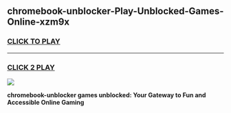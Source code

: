
## chromebook-unblocker-Play-Unblocked-Games-Online-xzm9x
<h3>
<a href="https://premium76.site?title=chromebook-unblocker&ref=25A">CLICK TO PLAY</a></h3>
<hr>

<h3>
<a href="https://premium76.site?title=chromebook-unblocker&ref=25A">CLICK 2 PLAY</a>
  
</h3>

<a href="https://premium76.site?title=chromebook-unblocker&ref=25A"><img src="https://clearcache.store/games.png"></a>


**chromebook-unblocker games unblocked: Your Gateway to Fun and Accessible Online Gaming**
